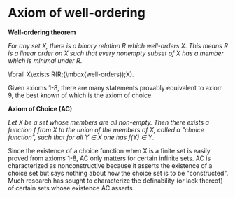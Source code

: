 # Axiom of well-ordering

**Well-ordering theorem**

_For any set X, there is a binary relation R which well-orders X. This means R is a linear order on X such that every nonempty subset of X has a member which is minimal under R_.

\forall X\exists R(R\;{\mbox{well-orders))\;X).

Given axioms 1-8, there are many statements provably equivalent to axiom 9, the best known of which is the axiom of choice.


**Axiom of Choice (AC)**

_Let X be a set whose members are all non-empty. Then there exists a function f from X to the union of the members of X, called a "choice function", such that for all Y ∈ X one has f(Y) ∈ Y_.

Since the existence of a choice function when X is a finite set is easily proved from axioms 1-8, AC only matters for certain infinite sets. AC is characterized as nonconstructive because it asserts the existence of a choice set but says nothing about how the choice set is to be "constructed". Much research has sought to characterize the definability (or lack thereof) of certain sets whose existence AC asserts.
